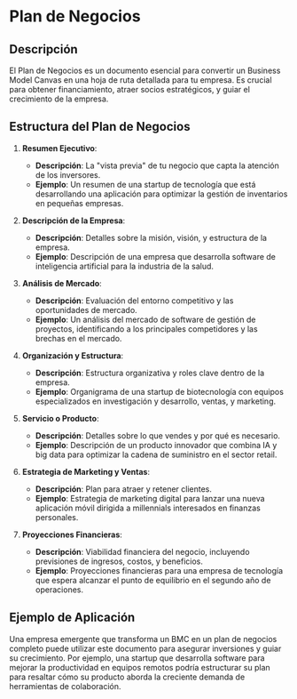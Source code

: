 # Plan de Negocios

## Descripción

El Plan de Negocios es un documento esencial para convertir un Business Model Canvas en una hoja de ruta detallada para tu empresa. Es crucial para obtener financiamiento, atraer socios estratégicos, y guiar el crecimiento de la empresa.

## Estructura del Plan de Negocios

1. **Resumen Ejecutivo**:
   - **Descripción**: La "vista previa" de tu negocio que capta la atención de los inversores.
   - **Ejemplo**: Un resumen de una startup de tecnología que está desarrollando una aplicación para optimizar la gestión de inventarios en pequeñas empresas.

2. **Descripción de la Empresa**:
   - **Descripción**: Detalles sobre la misión, visión, y estructura de la empresa.
   - **Ejemplo**: Descripción de una empresa que desarrolla software de inteligencia artificial para la industria de la salud.

3. **Análisis de Mercado**:
   - **Descripción**: Evaluación del entorno competitivo y las oportunidades de mercado.
   - **Ejemplo**: Un análisis del mercado de software de gestión de proyectos, identificando a los principales competidores y las brechas en el mercado.

4. **Organización y Estructura**:
   - **Descripción**: Estructura organizativa y roles clave dentro de la empresa.
   - **Ejemplo**: Organigrama de una startup de biotecnología con equipos especializados en investigación y desarrollo, ventas, y marketing.

5. **Servicio o Producto**:
   - **Descripción**: Detalles sobre lo que vendes y por qué es necesario.
   - **Ejemplo**: Descripción de un producto innovador que combina IA y big data para optimizar la cadena de suministro en el sector retail.

6. **Estrategia de Marketing y Ventas**:
   - **Descripción**: Plan para atraer y retener clientes.
   - **Ejemplo**: Estrategia de marketing digital para lanzar una nueva aplicación móvil dirigida a millennials interesados en finanzas personales.

7. **Proyecciones Financieras**:
   - **Descripción**: Viabilidad financiera del negocio, incluyendo previsiones de ingresos, costos, y beneficios.
   - **Ejemplo**: Proyecciones financieras para una empresa de tecnología que espera alcanzar el punto de equilibrio en el segundo año de operaciones.

## Ejemplo de Aplicación

Una empresa emergente que transforma un BMC en un plan de negocios completo puede utilizar este documento para asegurar inversiones y guiar su crecimiento. Por ejemplo, una startup que desarrolla software para mejorar la productividad en equipos remotos podría estructurar su plan para resaltar cómo su producto aborda la creciente demanda de herramientas de colaboración.

